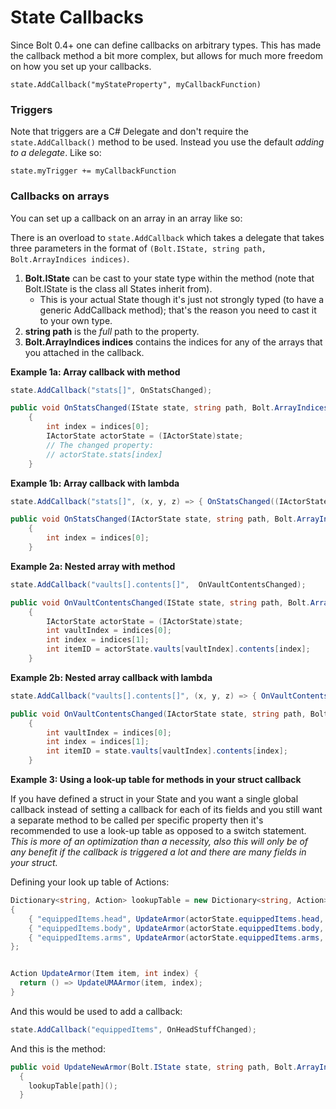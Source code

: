 # State Callbacks

Since Bolt 0.4+ one can define callbacks on arbitrary types.
This has made the callback method a bit more complex, but allows for much more freedom on how you set up your callbacks.

`state.AddCallback("myStateProperty", myCallbackFunction)`


### Triggers

Note that triggers are a C# Delegate and don't require the `state.AddCallback()` method to be used. Instead you use the default *adding to a delegate*.
Like so:

`state.myTrigger += myCallbackFunction`


### Callbacks on arrays

You can set up a callback on an array in an array like so:

There is an overload to `state.AddCallback` which takes a delegate that takes three parameters in the format of `(Bolt.IState, string path, Bolt.ArrayIndices indices)`.

1. **Bolt.IState** can be cast to your state type within the method (note that Bolt.IState is the class all States inherit from).
    - This is your actual State though it's just not strongly typed (to have a generic AddCallback method); that's the reason you need to cast it to your own type.
2. **string path** is the *full* path to the property.
3. **Bolt.ArrayIndices indices** contains the indices for any of the arrays that you attached in the callback.

**Example 1a: Array callback with method**

```C#
state.AddCallback("stats[]", OnStatsChanged); 
```

```C#
public void OnStatsChanged(IState state, string path, Bolt.ArrayIndices indices)
    {
        int index = indices[0];
        IActorState actorState = (IActorState)state;
        // The changed property:
        // actorState.stats[index]
    }
```

**Example 1b: Array callback with lambda**

```C#
state.AddCallback("stats[]", (x, y, z) => { OnStatsChanged((IActorState)x, (string)y, (Bolt.ArrayIndices)z); }); 
```

```C#
public void OnStatsChanged(IActorState state, string path, Bolt.ArrayIndices indices)
    {
        int index = indices[0];
    }
```

**Example 2a: Nested array with method**

```C#
state.AddCallback("vaults[].contents[]",  OnVaultContentsChanged); 
```

```C#
public void OnVaultContentsChanged(IState state, string path, Bolt.ArrayIndices indices)
    {
        IActorState actorState = (IActorState)state;
        int vaultIndex = indices[0];
        int index = indices[1];
        int itemID = actorState.vaults[vaultIndex].contents[index];
    }
```

**Example 2b: Nested array callback with lambda**

```C#
state.AddCallback("vaults[].contents[]", (x, y, z) => { OnVaultContentsChanged((IActorState)x, (string)y, (Bolt.ArrayIndices)z); }); 
```

```C#
public void OnVaultContentsChanged(IActorState state, string path, Bolt.ArrayIndices indices)
    {
        int vaultIndex = indices[0];
        int index = indices[1];
        int itemID = state.vaults[vaultIndex].contents[index];
    }
```

**Example 3: Using a look-up table for methods in your struct callback**

If you have defined a struct in your State and you want a single global callback instead of setting a callback for each of its fields and you still want a separate method to be called per specific property then it's recommended to use a look-up table as opposed to a switch statement.   
*This is more of an optimization than a necessity, also this will only be of any benefit if the callback is triggered a lot and there are many fields in your struct.*

Defining your look up table of Actions:

```C#
Dictionary<string, Action> lookupTable = new Dictionary<string, Action>()
{
    { "equippedItems.head", UpdateArmor(actorState.equippedItems.head, 0) },
    { "equippedItems.body", UpdateArmor(actorState.equippedItems.body, 1) },
    { "equippedItems.arms", UpdateArmor(actorState.equippedItems.arms, 2) }
};


Action UpdateArmor(Item item, int index) {
  return () => UpdateUMAArmor(item, index);
}
```

And this would be used to add a callback:

```C#
state.AddCallback("equippedItems", OnHeadStuffChanged); 
```

And this is the method:

```C#
public void UpdateNewArmor(Bolt.IState state, string path, Bolt.ArrayIndices indices)
  {
    lookupTable[path]();
  }
```



